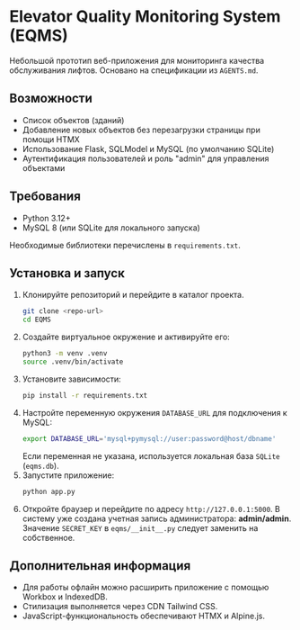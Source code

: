 # Elevator Quality Monitoring System (EQMS)

Небольшой прототип веб-приложения для мониторинга качества обслуживания лифтов. Основано на спецификации из `AGENTS.md`.

## Возможности
- Список объектов (зданий)
- Добавление новых объектов без перезагрузки страницы при помощи HTMX
- Использование Flask, SQLModel и MySQL (по умолчанию SQLite)
- Аутентификация пользователей и роль "admin" для управления объектами

## Требования
- Python 3.12+
- MySQL 8 (или SQLite для локального запуска)

Необходимые библиотеки перечислены в `requirements.txt`.

## Установка и запуск
1. Клонируйте репозиторий и перейдите в каталог проекта.
   ```bash
   git clone <repo-url>
   cd EQMS
   ```
2. Создайте виртуальное окружение и активируйте его:
   ```bash
   python3 -m venv .venv
   source .venv/bin/activate
   ```
3. Установите зависимости:
   ```bash
   pip install -r requirements.txt
   ```
4. Настройте переменную окружения `DATABASE_URL` для подключения к MySQL:
   ```bash
   export DATABASE_URL='mysql+pymysql://user:password@host/dbname'
   ```
   Если переменная не указана, используется локальная база `SQLite` (`eqms.db`).
5. Запустите приложение:
   ```bash
   python app.py
   ```
6. Откройте браузер и перейдите по адресу `http://127.0.0.1:5000`.
   В систему уже создана учетная запись администратора: **admin/admin**.
   Значение `SECRET_KEY` в `eqms/__init__.py` следует заменить на собственное.

## Дополнительная информация
- Для работы офлайн можно расширить приложение с помощью Workbox и IndexedDB.
- Стилизация выполняется через CDN Tailwind CSS.
- JavaScript-функциональность обеспечивают HTMX и Alpine.js.

